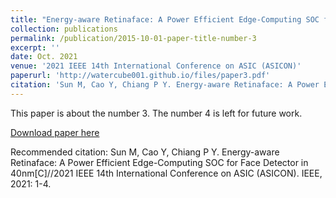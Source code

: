 ```yaml
---
title: "Energy-aware Retinaface: A Power Efficient Edge-Computing SOC for Face Detector in 40nm"
collection: publications
permalink: /publication/2015-10-01-paper-title-number-3
excerpt: ''
date: Oct. 2021
venue: '2021 IEEE 14th International Conference on ASIC (ASICON)'
paperurl: 'http://watercube001.github.io/files/paper3.pdf'
citation: 'Sun M, Cao Y, Chiang P Y. Energy-aware Retinaface: A Power Efficient Edge-Computing SOC for Face Detector in 40nm[C]//2021 IEEE 14th International Conference on ASIC (ASICON). IEEE, 2021: 1-4.'
---
```

This paper is about the number 3. The number 4 is left for future work.

[Download paper here](http://watercube001.github.io/files/paper3.pdf)

Recommended citation: Sun M, Cao Y, Chiang P Y. Energy-aware Retinaface: A Power Efficient Edge-Computing SOC for Face Detector in 40nm[C]//2021 IEEE 14th International Conference on ASIC (ASICON). IEEE, 2021: 1-4.